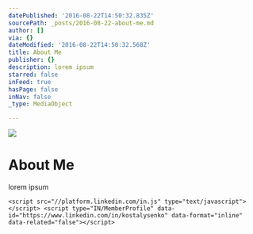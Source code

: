 ```yaml
---
datePublished: '2016-08-22T14:50:32.835Z'
sourcePath: _posts/2016-08-22-about-me.md
author: []
via: {}
dateModified: '2016-08-22T14:50:32.568Z'
title: About Me
publisher: {}
description: lorem ipsum
starred: false
inFeed: true
hasPage: false
inNav: false
_type: MediaObject

---
```

![](https://the-grid-user-content.s3-us-west-2.amazonaws.com/255a9f04-714d-4c4e-9197-a4cd88ca288e.jpg)

# About Me

lorem ipsum

    <script src="//platform.linkedin.com/in.js" type="text/javascript"></script> <script type="IN/MemberProfile" data-id="https://www.linkedin.com/in/kostalysenko" data-format="inline" data-related="false"></script>